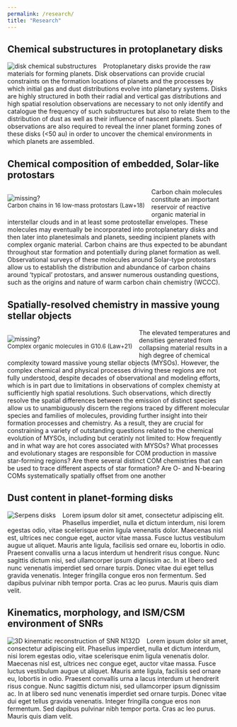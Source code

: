 ```yaml
---
permalink: /research/
title: "Research"
---
```


<!---## Locations of key files/directories

* Basic config options: _config.yml
* Top navigation bar config: _data/navigation.yml
* Single pages: _pages/
* Collections of pages are .md or .html files in:
  * _publications/
  * _portfolio/
  * _posts/
  * _teaching/
  * _talks/
* Footer: _includes/footer.html
* Static files (like PDFs): /files/
* Profile image (can set in _config.yml): images/profile.png -->

<style>
img {
  float: left;
}
</style>

<h2>Chemical substructures in protoplanetary disks</h2>

<p><img src="https://claw-astro.github.io/images/gallerymaps.png" alt="disk chemical substructures" style="max-width:50%;margin-right:15px;">
Protoplanetary disks provide the raw materials for forming planets. Disk observations can provide crucial constraints on the formation locations of planets and the processes by which initial gas and dust distributions evolve into planetary systems. Disks are highly structured in both their radial and vertical gas distributions and high spatial resolution observations are necessary to not only identify and catalogue the frequency of such substructures but also to relate them to the distribution of dust as well as their influence of nascent planets. Such observations are also required to reveal the inner planet forming zones of these disks (<50 au) in order to uncover the chemical environments in which planets are assembled.</p>


<h2>Chemical composition of embedded, Solar-like protostars</h2>

<p style="text-align:center;max-width:65%;margin-right:15px;padding-bottom:-20px;display:block;float:left;vertical-align:top"><img src="https://claw-astro.github.io/images/Carbon_chains.png" alt="missing?" data-api-endpoint="https://claw-astro.github.io/images/Carbon_chains.png" data-api-returntype="File" /><br /><span style="font-size: small;">Carbon chains in 16 low-mass protostars (Law+18)</span></p>
<!--- <p><img src="https://claw-astro.github.io/images/Carbon_chains.png" alt="Spectra of carbon chains" style="max-width:40%;margin-right:15px;">--->
Carbon chain molecules constitute an important reservoir of reactive organic material in interstellar clouds and in at least some protostellar envelopes. These molecules may eventually be incorporated into protoplanetary disks and then later into planetesimals and planets, seeding incipient planets with complex organic material. Carbon chains are thus expected to be abundant throughout star formation and potentially during planet formation as well. Observational surveys of these molecules around Solar-type protostars allow us to establish the distribution and abundance of carbon chains around ‘typical’ protostars, and answer numerous oustanding questions, such as the origins and nature of warm carbon chain chemistry (WCCC).</p>


<h2>Spatially-resolved chemistry in massive young stellar objects</h2>

<p style="text-align:center;max-width:65%;margin-right:15px;padding-bottom:-20px;display:block;float:left;vertical-align:top"><img src="https://claw-astro.github.io/images/CH3OH_G10p6.png" alt="missing?" data-api-endpoint="https://claw-astro.github.io/images/CH3OH_G10p6.png" data-api-returntype="File" /><br /><span style="font-size: small;">Complex organic molecules in G10.6 (Law+21)</span></p>
<!--- <p><img src="https://claw-astro.github.io/images/G10p6_Ncol.png" alt="G10.6" style="max-width:75%;margin-right:15px;"><span style="font-size: small;">TYPE YOUR CAPTION HERE</span> --->
<p> The elevated temperatures and densities generated from collapsing material results in a high degree of chemical complexity toward massive young stellar objects (MYSOs). However, the complex chemical and physical processes driving these regions are not fully understood, despite decades of observational and modeling efforts, which is in part due to limitations in observations of complex chemisty at sufficiently high spatial resolutions. Such observations, which directly resolve the spatial differences between the emission of distinct species allow us to unambiguously discern the regions traced by different molecular species and families of molecules, providing further insight into their formation processes and chemistry. As a result, they are crucial for constraining a variety of outstanding questions related to the chemical evolution of MYSOs, including but ceratinly not limited to: How frequently and in what way are hot cores associated with MYSOs? What processes and evolutionary stages are responsible for COM production in massive star-forming regions? Are there several distinct COM chemistries that can be used to trace different aspects of star formation? Are O- and N-bearing COMs systematically spatially offset from one another</p>


<h2>Dust content in planet-forming disks</h2>

<p><img src="https://claw-astro.github.io/images/Serpens.png" alt="Serpens disks" style="max-width:60%;margin-right:15px;margin-bottom:5px;">
Lorem ipsum dolor sit amet, consectetur adipiscing elit. Phasellus imperdiet, nulla et dictum interdum, nisi lorem egestas odio, vitae scelerisque enim ligula venenatis dolor. Maecenas nisl est, ultrices nec congue eget, auctor vitae massa. Fusce luctus vestibulum augue ut aliquet. Mauris ante ligula, facilisis sed ornare eu, lobortis in odio. Praesent convallis urna a lacus interdum ut hendrerit risus congue. Nunc sagittis dictum nisi, sed ullamcorper ipsum dignissim ac. In at libero sed nunc venenatis imperdiet sed ornare turpis. Donec vitae dui eget tellus gravida venenatis. Integer fringilla congue eros non fermentum. Sed dapibus pulvinar nibh tempor porta. Cras ac leo purus. Mauris quis diam velit.</p>



<h2>Kinematics, morphology, and ISM/CSM environment of SNRs</h2>

<p><img src="https://claw-astro.github.io/images/N132D_Reconstruction.png" alt="3D kinematic reconstruction of SNR N132D" style="max-width:60%;margin-right:15px;">
Lorem ipsum dolor sit amet, consectetur adipiscing elit. Phasellus imperdiet, nulla et dictum interdum, nisi lorem egestas odio, vitae scelerisque enim ligula venenatis dolor. Maecenas nisl est, ultrices nec congue eget, auctor vitae massa. Fusce luctus vestibulum augue ut aliquet. Mauris ante ligula, facilisis sed ornare eu, lobortis in odio. Praesent convallis urna a lacus interdum ut hendrerit risus congue. Nunc sagittis dictum nisi, sed ullamcorper ipsum dignissim ac. In at libero sed nunc venenatis imperdiet sed ornare turpis. Donec vitae dui eget tellus gravida venenatis. Integer fringilla congue eros non fermentum. Sed dapibus pulvinar nibh tempor porta. Cras ac leo purus. Mauris quis diam velit.</p>
